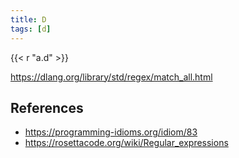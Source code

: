 ```yaml
---
title: D
tags: [d]
---
```


{{< r "a.d" >}}

<https://dlang.org/library/std/regex/match_all.html>

## References

- <https://programming-idioms.org/idiom/83>
- <https://rosettacode.org/wiki/Regular_expressions>
